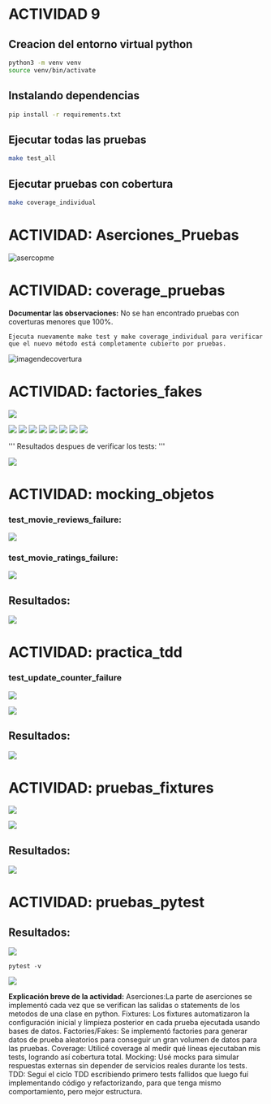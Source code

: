 
# ACTIVIDAD 9
## Creacion del entorno virtual python
```bash
python3 -m venv venv
source venv/bin/activate
```
## Instalando dependencias

```bash
pip install -r requirements.txt
```
## Ejecutar todas las pruebas
```bash
make test_all
```

## Ejecutar pruebas con cobertura
```bash
make coverage_individual
```
# ACTIVIDAD: Aserciones_Pruebas

![asercopme](evidencias/aserciones_pruebas.png)

# ACTIVIDAD: coverage_pruebas

**Documentar las observaciones:** No se han encontrado pruebas con coverturas menores que 100%.
```
Ejecuta nuevamente make test y make coverage_individual para verificar que el nuevo método está completamente cubierto por pruebas.
```
![imagendecovertura](evidencias/coverage_pruebas/Covertura100.png)

# ACTIVIDAD: factories_fakes

![](evidencias/factories_fakes/EjecucióndePytest.png)

![](evidencias/factories_fakes/factories_fakes1.png)
![](evidencias/factories_fakes/factories_fakes2.png)
![](evidencias/factories_fakes/factories_fakes3.png)
![](evidencias/factories_fakes/factories_fakes4.png)
![](evidencias/factories_fakes/factories_fakes5.png)
![](evidencias/factories_fakes/factories_fakes6.png)
![](evidencias/factories_fakes/factories_fakes7.png)
![](evidencias/factories_fakes/factories_fakes8.png)

'''
Resultados despues de verificar los tests:
'''

![](evidencias/factories_fakes/factories_fakes9.png)

# ACTIVIDAD: mocking_objetos

### test_movie_reviews_failure:
![](evidencias/mocking_objetos/test_movie_reviews_failure.png)
### test_movie_ratings_failure:
![](evidencias/mocking_objetos/test_movie_ratings_failure.png)

## Resultados:
![](evidencias/mocking_objetos/RESULTADO_mocking_objetos.png)

# ACTIVIDAD: practica_tdd

### test_update_counter_failure

![](evidencias/practica_tdd/test_update_couter_failure.png)

![](evidencias/practica_tdd/test_delete_counter_failure.png)

## Resultados:
![](evidencias/practica_tdd/test_oractica_tdd.png)

# ACTIVIDAD: pruebas_fixtures

![](evidencias/pruebas_fixtures/metodostest.png)

![](evidencias/pruebas_fixtures/metodos2.png)

## Resultados:

![](evidencias/pruebas_fixtures/test_pruebas_fixtures.png)

# ACTIVIDAD: pruebas_pytest

## Resultados:

![](evidencias/pruebas_pytest/Ejecucion_Test.png)

```
pytest -v
```
![](evidencias/pruebas_pytest/pytest_v.png)

**Explicación breve de la actividad:**
Aserciones:La parte de aserciones se implementó cada vez que se verifican las salidas o statements de los metodos de una clase en python.
Fixtures: Los fixtures automatizaron la configuración inicial y limpieza posterior en cada prueba ejecutada usando bases de datos.
Factories/Fakes: Se implementó factories para generar datos de prueba aleatorios para conseguir un gran volumen de datos para las pruebas.
Coverage: Utilicé coverage al medir qué líneas ejecutaban mis tests, logrando así cobertura total.
Mocking: Usé mocks para simular respuestas externas sin depender de servicios reales durante los tests.
TDD: Seguí el ciclo TDD escribiendo primero tests fallidos que luego fuí implementando código y refactorizando, para que tenga mismo comportamiento, pero mejor estructura.
